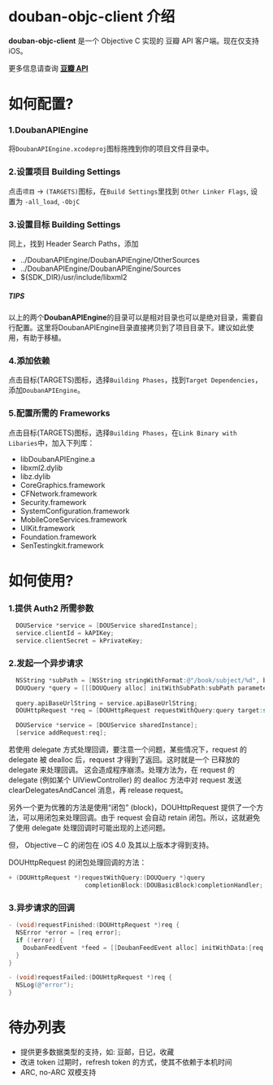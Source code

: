 
[豆瓣 API]: http://developers.douban.com/

# douban-objc-client 介绍 #

**douban-objc-client** 是一个 Objective C 实现的 豆瓣 API 客户端。现在仅支持 iOS。

更多信息请查询 **[豆瓣 API]**


# 如何配置? #

### 1.DoubanAPIEngine ###

将`DoubanAPIEngine.xcodeproj`图标拖拽到你的项目文件目录中。

### 2.设置项目 Building Settings ###

点击`项目` -> `(TARGETS)`图标，在`Build Settings`里找到 `Other Linker Flags`, 设置为 `-all_load`, `-ObjC`

### 3.设置目标 Building Settings ###

同上，找到 Header Search Paths，添加

* ../DoubanAPIEngine/DoubanAPIEngine/OtherSources
* ../DoubanAPIEngine/DoubanAPIEngine/Sources
* ${SDK_DIR}/usr/include/libxml2

##### TIPS #####

以上的两个**DoubanAPIEngine**的目录可以是相对目录也可以是绝对目录，需要自行配置。这里将DoubanAPIEngine目录直接拷贝到了项目目录下。建议如此使用，有助于移植。


### 4.添加依赖 ###

点击目标(TARGETS)图标，选择`Building Phases`，找到`Target Dependencies`，添加`DoubanAPIEngine`。


### 5.配置所需的 Frameworks ###

点击目标(TARGETS)图标，选择`Building Phases`，在`Link Binary with Libaries`中，加入下列库：

  * libDoubanAPIEngine.a
  * libxml2.dylib
  * libz.dylib
  * CoreGraphics.framework
  * CFNetwork.framework
  * Security.framework
  * SystemConfiguration.framework
  * MobileCoreServices.framework
  * UIKit.framework
  * Foundation.framework
  * SenTestingkit.framework



# 如何使用? #


### 1.提供 Auth2 所需参数 ###

```objective-c
  DOUService *service = [DOUService sharedInstance];
  service.clientId = kAPIKey;
  service.clientSecret = kPrivateKey;
```

### 2.发起一个异步请求 ###

```objective-c
  NSString *subPath = [NSString stringWithFormat:@"/book/subject/%d", bookId];
  DOUQuery *query = [[[DOUQuery alloc] initWithSubPath:subPath parameters:nil] autorelease];
  
  query.apiBaseUrlString = service.apiBaseUrlString;
  DOUHttpRequest *req = [DOUHttpRequest requestWithQuery:query target:self];

  DOUService *service = [DOUService sharedInstance];
  [service addRequest:req];
```

若使用 delegate 方式处理回调，要注意一个问题，某些情况下，request 的 delegate 被 dealloc 后，request 才得到了返回。这时就是一个 已释放的 delegate 来处理回调。
这会造成程序崩溃。处理方法为，在 request 的 delegate (例如某个 UIViewController) 的 dealloc 方法中对 request 发送 clearDelegatesAndCancel 消息，再 release request。

另外一个更为优雅的方法是使用“闭包” (block)，DOUHttpRequest 提供了一个方法，可以用闭包来处理回调。由于 request 会自动 retain 闭包。所以，这就避免了使用 delegate 处理回调时可能出现的上述问题。

但， Objective－C 的闭包在 iOS 4.0 及其以上版本才得到支持。

DOUHttpRequest 的闭包处理回调的方法：

```objective-c
+ (DOUHttpRequest *)requestWithQuery:(DOUQuery *)query 
                     completionBlock:(DOUBasicBlock)completionHandler;
```



### 3.异步请求的回调 ###

```objective-c
- (void)requestFinished:(DOUHttpRequest *)req {
  NSError *error = [req error];
  if (!error) {
    DoubanFeedEvent *feed = [[DoubanFeedEvent alloc] initWithData:[req responseData]];
  }
}

- (void)requestFailed:(DOUHttpRequest *)req {
  NSLog(@"error");
}
```



# 待办列表 #

  * 提供更多数据类型的支持，如: 豆邮，日记，收藏
  * 改进 token 过期时，refresh token 的方式，使其不依赖于本机时间
  * ARC, no-ARC 双模支持
